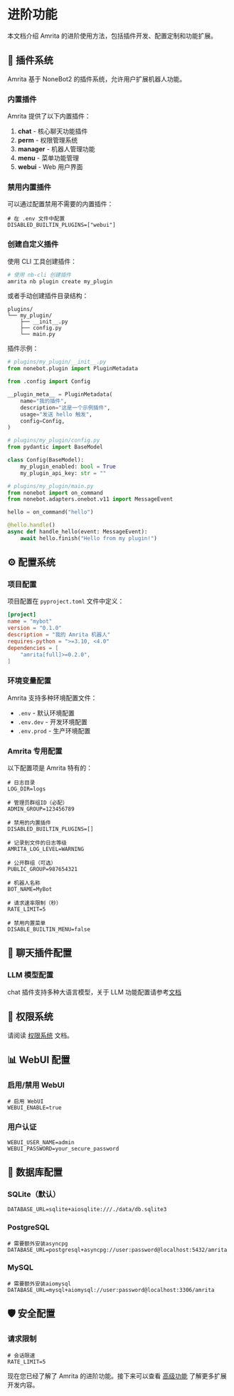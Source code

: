 # 进阶功能

本文档介绍 Amrita 的进阶使用方法，包括插件开发、配置定制和功能扩展。

## 🔧 插件系统

Amrita 基于 NoneBot2 的插件系统，允许用户扩展机器人功能。

### 内置插件

Amrita 提供了以下内置插件：

1. **chat** - 核心聊天功能插件
2. **perm** - 权限管理系统
3. **manager** - 机器人管理功能
4. **menu** - 菜单功能管理
5. **webui** - Web 用户界面

### 禁用内置插件

可以通过配置禁用不需要的内置插件：

```dotenv
# 在 .env 文件中配置
DISABLED_BUILTIN_PLUGINS=["webui"]
```

### 创建自定义插件

使用 CLI 工具创建插件：

```bash
# 使用 nb-cli 创建插件
amrita nb plugin create my_plugin
```

或者手动创建插件目录结构：

```
plugins/
└── my_plugin/
    ├── __init__.py
    ├── config.py
    └── main.py
```

插件示例：

```python
# plugins/my_plugin/__init__.py
from nonebot.plugin import PluginMetadata

from .config import Config

__plugin_meta__ = PluginMetadata(
    name="我的插件",
    description="这是一个示例插件",
    usage="发送 hello 触发",
    config=Config,
)

# plugins/my_plugin/config.py
from pydantic import BaseModel

class Config(BaseModel):
    my_plugin_enabled: bool = True
    my_plugin_api_key: str = ""

# plugins/my_plugin/main.py
from nonebot import on_command
from nonebot.adapters.onebot.v11 import MessageEvent

hello = on_command("hello")

@hello.handle()
async def handle_hello(event: MessageEvent):
    await hello.finish("Hello from my plugin!")
```

## ⚙️ 配置系统

### 项目配置

项目配置在 `pyproject.toml` 文件中定义：

```toml
[project]
name = "mybot"
version = "0.1.0"
description = "我的 Amrita 机器人"
requires-python = ">=3.10, <4.0"
dependencies = [
    "amrita[full]>=0.2.0",
]
```

### 环境变量配置

Amrita 支持多种环境配置文件：

- `.env` - 默认环境配置
- `.env.dev` - 开发环境配置
- `.env.prod` - 生产环境配置

### Amrita 专用配置

以下配置项是 Amrita 特有的：

```dotenv
# 日志目录
LOG_DIR=logs

# 管理员群组ID（必配）
ADMIN_GROUP=123456789

# 禁用的内置插件
DISABLED_BUILTIN_PLUGINS=[]

# 记录到文件的日志等级
AMRITA_LOG_LEVEL=WARNING

# 公开群组（可选）
PUBLIC_GROUP=987654321

# 机器人名称
BOT_NAME=MyBot

# 请求速率限制（秒）
RATE_LIMIT=5

# 禁用内置菜单
DISABLE_BUILTIN_MENU=false
```

## 🤖 聊天插件配置

### LLM 模型配置

chat 插件支持多种大语言模型，关于 LLM 功能配置请参考[文档](./plugins/suggarchat)

## 🔐 权限系统

请阅读 [权限系统](./plugins/perm) 文档。

## 📊 WebUI 配置

### 启用/禁用 WebUI

```dotenv
# 启用 WebUI
WEBUI_ENABLE=true
```

### 用户认证

```dotenv
WEBUI_USER_NAME=admin
WEBUI_PASSWORD=your_secure_password
```

## 🧠 数据库配置

### SQLite（默认）

```dotenv
DATABASE_URL=sqlite+aiosqlite:///./data/db.sqlite3
```

### PostgreSQL

```dotenv
# 需要额外安装asyncpg
DATABASE_URL=postgresql+asyncpg://user:password@localhost:5432/amrita
```

### MySQL

```dotenv
# 需要额外安装aiomysql
DATABASE_URL=mysql+aiomysql://user:password@localhost:3306/amrita
```

## 🛡️ 安全配置

### 请求限制

```dotenv
# 会话限速
RATE_LIMIT=5
```

现在您已经了解了 Amrita 的进阶功能。接下来可以查看 [高级功能](advanced-features.md) 了解更多扩展开发内容。
